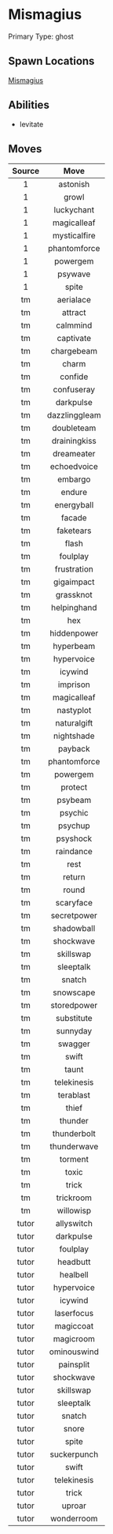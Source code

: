 # Mismagius  
Primary Type: ghost  
  
## Spawn Locations  
[Mismagius](/data/spawn_presets/mismagius.md)  
  
## Abilities  
  * levitate
  
  
## Moves  
  
| Source | Move |  
|:---:|:---:|  
| 1 | astonish |  
| 1 | growl |  
| 1 | luckychant |  
| 1 | magicalleaf |  
| 1 | mysticalfire |  
| 1 | phantomforce |  
| 1 | powergem |  
| 1 | psywave |  
| 1 | spite |  
| tm | aerialace |  
| tm | attract |  
| tm | calmmind |  
| tm | captivate |  
| tm | chargebeam |  
| tm | charm |  
| tm | confide |  
| tm | confuseray |  
| tm | darkpulse |  
| tm | dazzlinggleam |  
| tm | doubleteam |  
| tm | drainingkiss |  
| tm | dreameater |  
| tm | echoedvoice |  
| tm | embargo |  
| tm | endure |  
| tm | energyball |  
| tm | facade |  
| tm | faketears |  
| tm | flash |  
| tm | foulplay |  
| tm | frustration |  
| tm | gigaimpact |  
| tm | grassknot |  
| tm | helpinghand |  
| tm | hex |  
| tm | hiddenpower |  
| tm | hyperbeam |  
| tm | hypervoice |  
| tm | icywind |  
| tm | imprison |  
| tm | magicalleaf |  
| tm | nastyplot |  
| tm | naturalgift |  
| tm | nightshade |  
| tm | payback |  
| tm | phantomforce |  
| tm | powergem |  
| tm | protect |  
| tm | psybeam |  
| tm | psychic |  
| tm | psychup |  
| tm | psyshock |  
| tm | raindance |  
| tm | rest |  
| tm | return |  
| tm | round |  
| tm | scaryface |  
| tm | secretpower |  
| tm | shadowball |  
| tm | shockwave |  
| tm | skillswap |  
| tm | sleeptalk |  
| tm | snatch |  
| tm | snowscape |  
| tm | storedpower |  
| tm | substitute |  
| tm | sunnyday |  
| tm | swagger |  
| tm | swift |  
| tm | taunt |  
| tm | telekinesis |  
| tm | terablast |  
| tm | thief |  
| tm | thunder |  
| tm | thunderbolt |  
| tm | thunderwave |  
| tm | torment |  
| tm | toxic |  
| tm | trick |  
| tm | trickroom |  
| tm | willowisp |  
| tutor | allyswitch |  
| tutor | darkpulse |  
| tutor | foulplay |  
| tutor | headbutt |  
| tutor | healbell |  
| tutor | hypervoice |  
| tutor | icywind |  
| tutor | laserfocus |  
| tutor | magiccoat |  
| tutor | magicroom |  
| tutor | ominouswind |  
| tutor | painsplit |  
| tutor | shockwave |  
| tutor | skillswap |  
| tutor | sleeptalk |  
| tutor | snatch |  
| tutor | snore |  
| tutor | spite |  
| tutor | suckerpunch |  
| tutor | swift |  
| tutor | telekinesis |  
| tutor | trick |  
| tutor | uproar |  
| tutor | wonderroom |  
  
